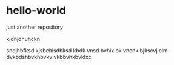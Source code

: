 # hello-world
just another repository

kjdnjdhuhckn

sndjhbfksd kjsbchisdbksd kbdk vnsd bvhix bk vncnk bjkscvj clm 
dvkbdshbvkhbvkv
vkbbvhxbvklxc
